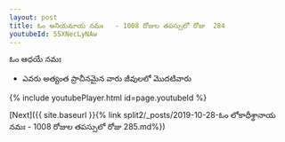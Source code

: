 ```yaml
---
layout: post
title: ఓం అనియమాయ నమః   - 1008 రోజుల తపస్సులో రోజు  284
youtubeId: 55XNecLyNAw
---
```

 
 
 ఓం ఆధయే నమః  
 
 -  ఎవరు అత్యంత ప్రాచీనమైన వారు జీవులలో మొదటివారు 
 
  
 
  
 
 
 
 
 
 


{% include youtubePlayer.html id=page.youtubeId %}
 
[Next]({{ site.baseurl }}{% link  split2/_posts/2019-10-28-ఓం లోకాధీశ్థానాయ నమః  - 1008 రోజుల తపస్సులో రోజు  285.md%})
 
